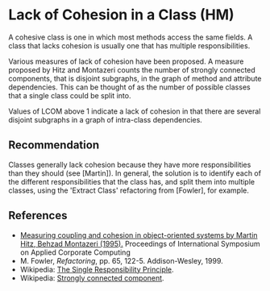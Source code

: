 # Lack of Cohesion in a Class (HM)
A cohesive class is one in which most methods access the same fields. A class that lacks cohesion is usually one that has multiple responsibilities.

Various measures of lack of cohesion have been proposed. A measure proposed by Hitz and Montazeri counts the number of strongly connected components, that is disjoint subgraphs, in the graph of method and attribute dependencies. This can be thought of as the number of possible classes that a single class could be split into.

Values of LCOM above 1 indicate a lack of cohesion in that there are several disjoint subgraphs in a graph of intra-class dependencies.


## Recommendation
Classes generally lack cohesion because they have more responsibilities than they should (see \[Martin\]). In general, the solution is to identify each of the different responsibilities that the class has, and split them into multiple classes, using the 'Extract Class' refactoring from \[Fowler\], for example.


## References
* [ Measuring coupling and cohesion in object-oriented systems by Martin Hitz, Behzad Montazeri (1995).](http://citeseerx.ist.psu.edu/viewdoc/summary?doi=10.1.1.409.4862) Proceedings of International Symposium on Applied Corporate Computing
* M. Fowler, *Refactoring*, pp. 65, 122-5. Addison-Wesley, 1999.
* Wikipedia: [The Single Responsibility Principle](https://en.wikipedia.org/wiki/Single_responsibility_principle).
* Wikipedia: [Strongly connected component](http://en.wikipedia.org/wiki/Glossary_of_graph_theory#Strongly_connected_component).
